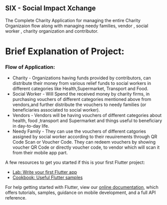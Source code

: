 ## SIX - Social Impact Xchange

The Complete Charity Application for managing the entire Charity Organizaion flow along with managing needy families, vendor , social worker , charity organization and contributor.

# Brief Explanation of Project:

### Flow of Application:
- Charity - Organizations having funds provided by contributors, can distribute their money from various relief funds to social workers in different categories like Health,Supermarket, Transport and Food.
- Social Worker - Will Spend the received money by charity firms, in purchasing vouchers of different categories mentioned above from vendors,and further distribute the vouchers to needy families (or beneficiaries associated to social worker).
- Vendors - Vendors will be having vouchers of different categories about health, food ,transport and Supermarket and things useful to beneficiary in day-to-day life.
- Needy Family - They can use the vouchers of different catgories assigned by social worker according to their reuuirements through QR Code Scan or Voucher Code. They can redeem vouchers by showing voucher QR Code or directly voucher code, to vendor which will scan it from their mobile app part.

A few resources to get you started if this is your first Flutter project:

- [Lab: Write your first Flutter app](https://flutter.dev/docs/get-started/codelab)
- [Cookbook: Useful Flutter samples](https://flutter.dev/docs/cookbook)

For help getting started with Flutter, view our
[online documentation](https://flutter.dev/docs), which offers tutorials,
samples, guidance on mobile development, and a full API reference.
